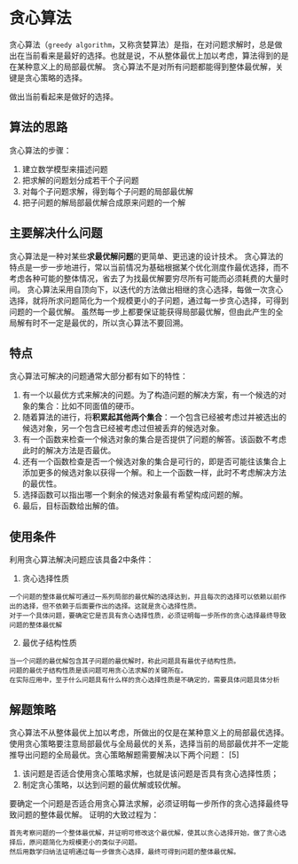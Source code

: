 # 贪心算法

贪心算法（`greedy algorithm`，又称贪婪算法）是指，在对问题求解时，总是做出在当前看来是最好的选择。也就是说，不从整体最优上加以考虑，算法得到的是在某种意义上的局部最优解。
贪心算法不是对所有问题都能得到整体最优解，关键是贪心策略的选择。

做出当前看起来是做好的选择。

## 算法的思路

贪心算法的步骤：

1. 建立数学模型来描述问题
2. 把求解的问题划分成若干个子问题
3. 对每个子问题求解，得到每个子问题的局部最优解
4. 把子问题的解局部最优解合成原来问题的一个解

## 主要解决什么问题

贪心算法是一种对某些**求最优解问题**的更简单、更迅速的设计技术。
贪心算法的特点是一步一步地进行，常以当前情况为基础根据某个优化测度作最优选择，而不考虑各种可能的整体情况，省去了为找最优解要穷尽所有可能而必须耗费的大量时间。
贪心算法采用自顶向下，以迭代的方法做出相继的贪心选择，每做一次贪心选择，就将所求问题简化为一个规模更小的子问题，通过每一步贪心选择，可得到问题的一个最优解。
虽然每一步上都要保证能获得局部最优解，但由此产生的全局解有时不一定是最优的，所以贪心算法不要回溯。

## 特点

贪心算法可解决的问题通常大部分都有如下的特性：

1. 有一个以最优方式来解决的问题。为了构造问题的解决方案，有一个候选的对象的集合：比如不同面值的硬币。
2. 随着算法的进行，将**积累起其他两个集合**：一个包含已经被考虑过并被选出的候选对象，另一个包含已经被考虑过但被丢弃的候选对象。
3. 有一个函数来检查一个候选对象的集合是否提供了问题的解答。该函数不考虑此时的解决方法是否最优。
4. 还有一个函数检查是否一个候选对象的集合是可行的，即是否可能往该集合上添加更多的候选对象以获得一个解。和上一个函数一样，此时不考虑解决方法的最优性。
5. 选择函数可以指出哪一个剩余的候选对象最有希望构成问题的解。
6. 最后，目标函数给出解的值。

## 使用条件

利用贪心算法解决问题应该具备2中条件：

1. 贪心选择性质

```text
一个问题的整体最优解可通过一系列局部的最优解的选择达到，并且每次的选择可以依赖以前作出的选择，但不依赖于后面要作出的选择。这就是贪心选择性质。
对于一个具体问题，要确定它是否具有贪心选择性质，必须证明每一步所作的贪心选择最终导致问题的整体最优解
```

2. 最优子结构性质

```text
当一个问题的最优解包含其子问题的最优解时，称此问题具有最优子结构性质。
问题的最优子结构性质是该问题可用贪心法求解的关键所在。
在实际应用中，至于什么问题具有什么样的贪心选择性质是不确定的，需要具体问题具体分析
```

## 解题策略

贪心算法不从整体最优上加以考虑，所做出的仅是在某种意义上的局部最优选择。使用贪心策略要注意局部最优与全局最优的关系，选择当前的局部最优并不一定能推导出问题的全局最优。贪心策略解题需要解决以下两个问题： [5]

1. 该问题是否适合使用贪心策略求解，也就是该问题是否具有贪心选择性质；
2. 制定贪心策略，以达到问题的最优解或较优解。

要确定一个问题是否适合用贪心算法求解，必须证明每一步所作的贪心选择最终导致问题的整体最优解。
证明的大致过程为：

```text
首先考察问题的一个整体最优解，并证明可修改这个最优解，使其以贪心选择开始，做了贪心选择后，原问题简化为规模更小的类似子问题。
然后用数学归纳法证明通过每一步做贪心选择，最终可得到问题的整体最优解。
```

